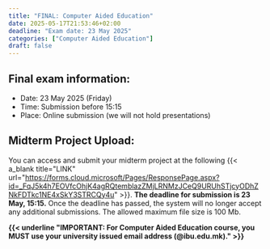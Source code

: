 ```yaml
---
title: "FINAL: Computer Aided Education"
date: 2025-05-17T21:53:46+02:00
deadline: "Exam date: 23 May 2025"
categories: ["Computer Aided Education"]
draft: false
---
```


## Final exam information:

* Date: 23 May 2025 (Friday)
* Time: Submission before 15:15
* Place: Online submission (we will not hold presentations)

## Midterm Project Upload:

You can access and submit your midterm project at the following {{< a_blank title="LINK" url="https://forms.cloud.microsoft/Pages/ResponsePage.aspx?id=_FqJ5k4h7EOVfcOhjK4agRQtemblazZMjLRNMzJCeQ9URUhSTjcyODhZNkFDTkc1NE4xSkY3STRCQy4u" >}}. **The deadline for submission is 23 May, 15:15.** Once the deadline has passed, the system will no longer accept any additional submissions. The allowed maximum file size is 100 Mb.

**{{< underline "IMPORTANT: For Computer Aided Education course, you MUST use your university issued email address (@ibu.edu.mk)." >}}**
